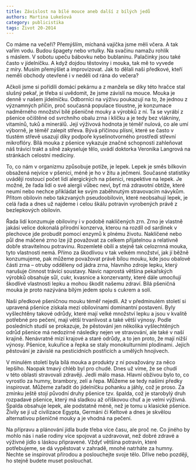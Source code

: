 ```yaml
---
title: Závislost na bílé mouce aneb další z bílých jedů
authors: Martina Lukešová
category: publicistika
tags: Život 20-2014
---
```


Co máme na večeři? Přemýšlím, míchaná vajíčka jsme měli včera. A tak vařím vodu. Budou špagety nebo vrtulky. Na svačinu namažu rohlík s máslem. V sobotu upeču bábovku nebo bublaninu. Palačinky jsou také často v jídelníčku. A když dojdou těstoviny i mouka, tak mě to vyvede z míry. Musím přemýšlet a improvizovat. Jak to dělali naši předkové, kteří neměli obchody otevřené i v neděli od rána do večera?

Ačkoli jsme si pořídili domácí pekárnu a z manžela se díky této hračce stal slušný pekař, je třeba si uvědomit, že jsme závislí na mouce. Mouka je denně v našem jídelníčku. Odborníci na výživu poukazují na to, že jednou z významných příčin, proč současná populace tloustne, je konzumace nadměrného množství bílé pšeničné mouky a výrobků z ní. Ta se vyrábí z pšenice očištěné od svrchního obalu zrna i klíčku a je tedy bez vlákniny, vitamínů, tuků a minerálů. Její výživová hodnota je téměř nulová, co ale umí výborně, je téměř zalepit střeva. Bývá příčinou plísní, které se často v tlustém střevě usazují díky podpoře kyselinotvorného prostředí střevní mikroflóry. Bílá mouka z pšenice vykazuje značné schopnosti zahleňovat náš trávicí trakt a silně zakyseluje tělo, uvádí doktorka Veronika Langrová na stránkách celostní medicíny. 

To, co nám v organizmu způsobuje potíže, je lepek. Lepek je směs bílkovin obsažená nejvíce v pšenici, méně je ho v žitu a ječmeni. Současné statistiky uvádějí rostoucí počet lidí alergických na pšenici, respektive na lepek. Je možné, že řada lidí o své alergii vůbec neví, byť má zdravotní obtíže, které neumí nebo nechce přikládat ke svým zaběhnutým stravovacím návykům. Přitom obilovin nebo takzvaných pseudoobilovin, které neobsahují lepek, je celá řada a dnes už najdeme i celou škálu potravin vyrobených právě z bezlepkových obilovin. 

Řada lidí konzumuje obiloviny i v podobě naklíčených zrn. Zrno je vlastně jakási velice dokonalá přírodní konzerva, kterou na rozdíl od sardinek v plechovce jde probudit pomocí enzymů k plnému životu. Naklíčené nebo půl dne máčené zrno lze již považovat za celkem přijatelnou a relativně dobře stravitelnou potravinu. Rozemleté obilí a stejně tak celozrnná mouka, tyto vlastnosti nemá. Přímo za škodlivou v tak velkém množství, jak jí běžně konzumujeme, pak můžeme považovat právě bílou mouku, kde jsou obalové části zrna – otruby odděleny od jádra zrna, hlavního zdroje lepku, který narušuje činnost trávící soustavy. Navíc naprostá většina pekařských výrobků obsahuje sůl, cukr, kvasnice a konzervanty, které dále umocňují škodlivé vlastnosti lepku a mohou škodit našemu zdraví. Bílá pšeničná mouka je proto nazývána bílým jedem spolu s cukrem a solí. 

Naši předkové pšeničnou mouku téměř nejedli. Až v předminulém století si upravená pšenice získala mezi obilovinami dominantní postavení. Byly vyšlechtěny takové odrůdy, které mají velké množství lepku a jsou v kvalitě potřebné pro pečení, mají větší trvanlivost a také větší výnosy. Podle posledních studií se prokazuje, že pěstování jen několika vyšlechtěných odrůd pšenice má nedozírné následky nejen ve stravování, ale také v naší krajině. Nenávratně mizí krajové a staré odrůdy, a to jen proto, že mají nižší výnosy. Pšenice, kukuřice a řepka se staly monokulturními plodinami. Jejich pěstování je závislé na pesticidních postřicích a umělých hnojivech.

V minulém století byla bílá mouka a produkty z ní považovány za něco lepšího. Naopak tmavý chléb byl pro chudé. Dnes už víme, že se chudí v této oblasti stravovali zdravěji. Jedli málo masa. Hlavní obživou bylo to, co vyrostlo za humny, brambory, zelí a řepa. Můžeme se tedy našimi předky inspirovat. Můžeme zařadit do jídelníčku pohanku a jáhly, což je proso. Za zmínku ještě stojí původní druhy pšenice tzv. špalda, což je starobylý druh rozpadavé pšenice, který má sladkou až oříškovou chuť a je velmi výživná. Špalda obsahuje lepek, ale podstatně méně, než je tomu u klasické pšenice. Živily se jí už civilizace Egypta, Germáni či Keltové a dnes je skvělou alternativou pšeničné mouky a je vhodná na pečení.

Na přípravu a plánování jídla bude třeba více času, ale proč ne. Co jiného by mohlo nás i naše rodiny více spojovat a uzdravovat, než dobré zdravé a výživné jídlo s láskou připravené. Vždyť většina potravin, které potřebujeme, se dá vypěstovat v zahradě, mnohé natrháte za humny. Nechte se inspirovat přírodou a poslouchejte svoje tělo. Dříve nebo později, ho stejně budete muset poslouchat.